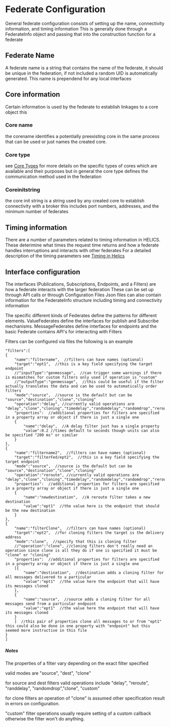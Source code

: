 # Federate Configuration
General federate configuration consists of setting up the name, connectivity information, and timing information
This is generally done through a FederateInfo object and passing that into the construction function for a federate

## Federate Name
A federate name is a string that contains the name of the federate, it should be unique in the federation, if not included a random UID is 
automatically generated.  This name is prependend for any local interfaces

## Core information
Certain information is used by the federate to establish linkages to a core object this
### Core name
 the corename identifies a potentially preexisting core in the same process that can be used
or just names the created core. 

### Core type
see [Core Types](CoreTypes) for more details on the specific types of cores which are available and their purposes
but in general the core type defines the communication method used in the federation

### Coreinitstring
the core init string is a string used by any created core to establish connectivity with a broker
this includes port numbers, addresses, and the minimum number of federates

## Timing information
There are a number of parameters related to timing information in HELICS.  These deterimine what times the request time returns and how a federate handles interruptions and interacts with other federates
For a detailed description of the timing parameters see [Timing in Helics](Timing)

## Interface configuration
The interfaces (Publications, Subscriptions, Endpoints, and a Filters) are how a federate interacts with the larger federation
These can be set up through API calls or through Configuration Files
Json files can also contain information for the FederateInfo structure including timing and connectivity information

The specific different kinds of Federates define the patterns for different elements.  ValueFederates define the interfaces for publish and Subscribe mechanisms.
MessageFederates define interfaces for endpoints and the basic Federate contains API's for interacting with Filters

Filters can be configured via files the following is an example
```
"filters":[
{
	"name":"filtername",  //filters can have names (optional)
	"target":"ept1",  //this is a key field specifying the target endpoint
	//"inputType":"genmessage",  //can trigger some warnings if there is mismatches for custom filters only used if operation is "custom" 
	//"outputType":"genmessage",  //this could be useful if the filter actually translates the data and can be used to automatically order filters
	"mode":"source",  //source is the default but can be "source","destination","clone","cloning"
	"operation":"delay", //currently valid operations are "delay","clone","cloning","timedelay","randomdelay","randomdrop","reroute","redirect","custom"
	"properties":  //additional properties for filters are specified in a property array or object if there is just a single one
	{
		"name":"delay",  //A delay filter just has a single property
		"value":0.2	//times default to seconds though units can also be specified "200 ms" or similar
	}
},
{
	"name":"filtername2",  //filters can have names (optional)
	"target":"filterFed/ept2",  //this is a key field specifying the target endpoint
	"mode":"source",  //source is the default but can be "source","destination","clone","cloning"
	"operation":"reroute", //currently valid operations are "delay","clone","cloning","timedelay","randomdelay","randomdrop","reroute","redirect","custom"
	"properties":  //additional properties for filters are specified in a property array or object if there is just a single one
	{
		"name":"newdestination",  //A reroute filter takes a new destination
		"value":"ept1"	//the value here is the endpoint that should be the new destination
	}
},
{
	"name":"filterClone",  //filters can have names (optional)
	"target":"ept2",  //for cloning filters the target is the delivery address
	"mode":"clone",  //specify that this is cloning filter
	//"operation":"clone", //cloning filters don't really need an operation since clone is all they do if one is specified it must be "clone" or "cloning"
	"properties":  //additional properties for filters are specified in a property array or object if there is just a single one
	[{   
		"name":"destination",  //destination adds a cloning filter for all messages delivered to a particular 
		"value":"ept1"	//the value here the endpoint that will have its messages cloned
	},
	{
		"name":"source",  //source adds a cloning filter for all messages send from a particular endpoint
		"value":"ept1"	//the value here the endpoint that will have its messages cloned
	}
	]  //this pair of properties clone all messages to or from "ept1"  this could also be done in one property with "endpoint" but this seemed more instructive in this file
}
]

```

##### Notes
The properties of a filter vary depending on the exact filter specified

valid modes are "source", "dest", "clone"

for source and dest filters valid operations include "delay", "reroute", "randdelay", "randomdrop","clone", "custom"

for clone filters an operation of "clone" is assumed other specification result in errors on configuration.

"custom" filter operations usually require setting of a custom callback otherwise the filter won't do anything.


